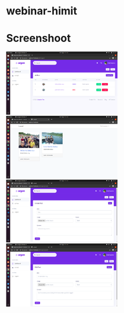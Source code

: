 
# webinar-himit

# Screenshoot
<div style="float:left">
<img src="Screenshot from 2020-08-07 01-41-01.png" width="300" />
<img src="Screenshot from 2020-08-07 01-41-23.png" width="300" />
<img src="Screenshot from 2020-08-07 01-41-36.png" width="300" />
<img src="Screenshot from 2020-08-07 01-41-46.png" width="300" />
</div>
